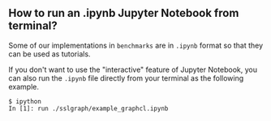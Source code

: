 ## How to run an .ipynb Jupyter Notebook from terminal?

Some of our implementations in `benchmarks` are in `.ipynb` format so that they can be used as tutorials. 

If you don't want to use the "interactive" feature of Jupyter Notebook, you can also run the `.ipynb` file directly from your terminal as the following example.

```shell script
$ ipython
In [1]: run ./sslgraph/example_graphcl.ipynb
```